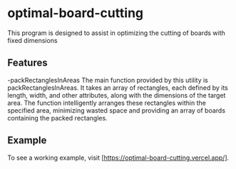 # optimal-board-cutting

This program is designed to assist in optimizing the cutting of boards with fixed dimensions

## Features

-packRectanglesInAreas
The main function provided by this utility is packRectanglesInAreas. It takes an array of rectangles, each defined by its length, width, and other attributes, along with the dimensions of the target area. The function intelligently arranges these rectangles within the specified area, minimizing wasted space and providing an array of boards containing the packed rectangles.

## Example

To see a working example, visit [https://optimal-board-cutting.vercel.app/].
